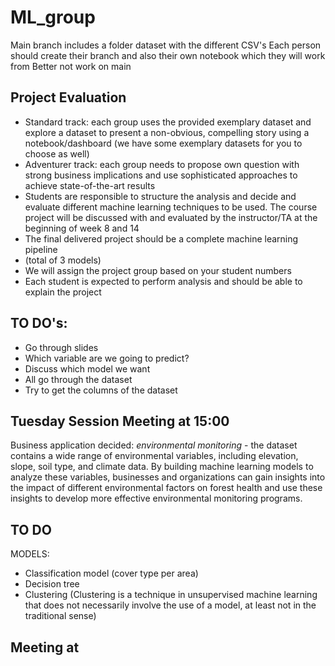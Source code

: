 # ML_group

Main branch includes a folder dataset with the different CSV's 
Each person should create their branch and also their own notebook which they will work from
Better not work on main 

## Project Evaluation

- Standard track: each group uses the provided exemplary dataset and explore a dataset to present a non-obvious, compelling story using a notebook/dashboard (we have some exemplary datasets for you to choose as well)
- Adventurer track: each group needs to propose own question with strong business implications and use sophisticated approaches to achieve state-of-the-art results
- Students are responsible to structure the analysis and decide and evaluate different machine learning techniques to be used. The course project will be discussed with and evaluated by the instructor/TA at the beginning of week 8 and 14
- The final delivered project should be a complete machine learning pipeline
- (total of 3 models)
- We will assign the project group based on your student numbers
- Each student is expected to perform analysis and should be able to explain the project

## TO DO's:
- Go through slides 
- Which variable are we going to predict?
- Discuss which model we want 
- All go through the dataset
- Try to get the columns of the dataset 

## Tuesday Session Meeting at 15:00
Business application decided: *environmental monitoring* - the dataset contains a wide range of environmental variables, including elevation, slope, soil type, and climate data. By building machine learning models to analyze these variables, businesses and organizations can gain insights into the impact of different environmental factors on forest health and use these insights to develop more effective environmental monitoring programs.

## TO DO
MODELS:
- Classification model (cover type per area)
- Decision tree
- Clustering (Clustering is a technique in unsupervised machine learning that does not necessarily involve the use of a model, at least not in the traditional sense)

## Meeting at 

